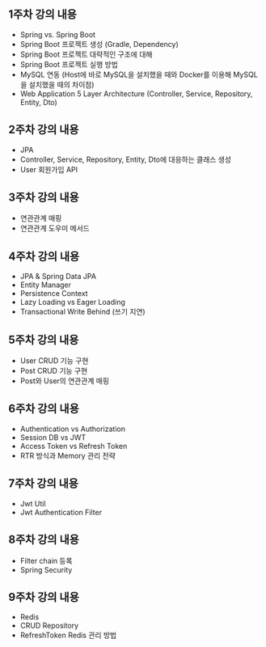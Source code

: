 ## 1주차 강의 내용
- Spring vs. Spring Boot
- Spring Boot 프로젝트 생성 (Gradle, Dependency)
- Spring Boot 프로젝트 대략적인 구조에 대해
- Spring Boot 프로젝트 실행 방법
- MySQL 연동 (Host에 바로 MySQL을 설치했을 때와 Docker를 이용해 MySQL을 설치했을 때의 차이점)
- Web Application 5 Layer Architecture (Controller, Service, Repository, Entity, Dto)

## 2주차 강의 내용
- JPA
- Controller, Service, Repository, Entity, Dto에 대응하는 클래스 생성
- User 회원가입 API

## 3주차 강의 내용
- 연관관계 매핑
- 연관관계 도우미 메서드

## 4주차 강의 내용
- JPA & Spring Data JPA
- Entity Manager
- Persistence Context
- Lazy Loading vs Eager Loading
- Transactional Write Behind (쓰기 지연)

## 5주차 강의 내용
- User CRUD 기능 구현
- Post CRUD 기능 구현
- Post와 User의 연관관계 매핑

## 6주차 강의 내용
- Authentication vs Authorization
- Session DB vs JWT
- Access Token vs Refresh Token
- RTR 방식과 Memory 관리 전략

## 7주차 강의 내용
- Jwt Util
- Jwt Authentication Filter

## 8주차 강의 내용
- Filter chain 등록
- Spring Security

## 9주차 강의 내용
- Redis
- CRUD Repository
- RefreshToken Redis 관리 방법